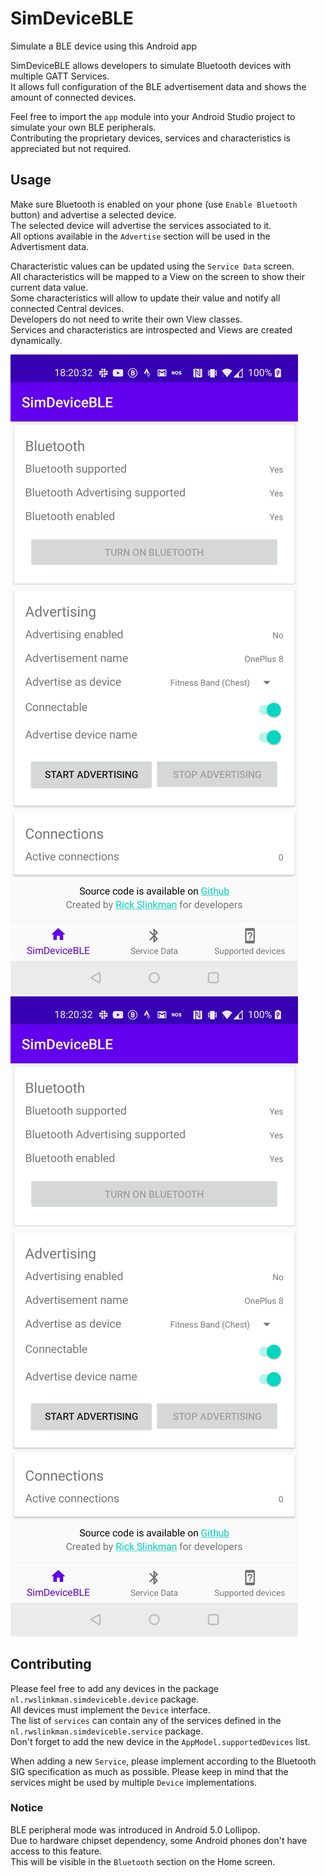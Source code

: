 # SimDeviceBLE
Simulate a BLE device using this Android app

SimDeviceBLE allows developers to simulate Bluetooth devices with multiple GATT Services.   
It allows full configuration of the BLE advertisement data and shows the amount of connected devices.

Feel free to import the `app` module into your Android Studio project to simulate your own BLE peripherals.      
Contributing the proprietary devices, services and characteristics is appreciated but not required.     

## Usage
Make sure Bluetooth is enabled on your phone (use `Enable Bluetooth` button) and advertise a selected device.   
The selected device will advertise the services associated to it.   
All options available in the `Advertise` section will be used in the Advertisment data.   

Characteristic values can be updated using the `Service Data` screen.   
All characteristics will be mapped to a View on the screen to show their current data value.   
Some characteristics will allow to update their value and notify all connected Central devices.   
Developers do not need to write their own View classes.   
Services and characteristics are introspected and Views are created dynamically.   

![Home screen allows for configuration of Advertisment data](docs/image_home_fragment.jpg)
![Service Data screen manipulates data of all advertised characteristics](docs/image_home_fragment.jpg)

## Contributing
Please feel free to add any devices in the package `nl.rwslinkman.simdeviceble.device` package.   
All devices must implement the `Device` interface.  
The list of `services` can contain any of the services defined in the `nl.rwslinkman.simdeviceble.service` package.    
Don't forget to add the new device in the `AppModel.supportedDevices` list.   

When adding a new `Service`, please implement according to the Bluetooth SIG specification as much as possible.
Please keep in mind that the services might be used by multiple `Device` implementations.   

### Notice
BLE peripheral mode was introduced in Android 5.0 Lollipop.  
Due to hardware chipset dependency, some Android phones don't have access to this feature.   
This will be visible in the `Bluetooth` section on the Home screen.   